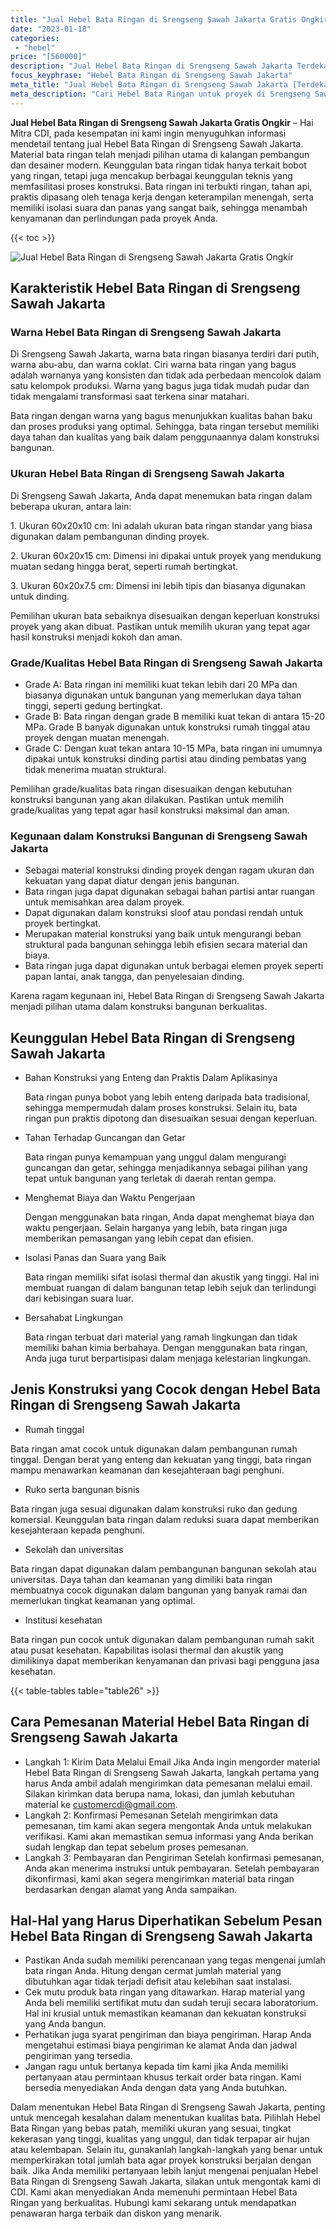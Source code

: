 ```yaml
---
title: "Jual Hebel Bata Ringan di Srengseng Sawah Jakarta Gratis Ongkir"
date: "2023-01-18"
categories:
 - "hebel"
price: "[560000]"
description: "Jual Hebel Bata Ringan di Srengseng Sawah Jakarta Terdekat. Hebel Bata Ringan ini sering digunakan dalam proyek pembangunan sebagai bahan bangunan dinding yang kokoh dan awet. Kontak kami untuk mendapatkan informasi lebih lanjut."
focus_keyphrase: "Hebel Bata Ringan di Srengseng Sawah Jakarta"
meta_title: "Jual Hebel Bata Ringan di Srengseng Sawah Jakarta [Terdekat] - CDI"
meta_description: "Cari Hebel Bata Ringan untuk proyek di Srengseng Sawah Jakarta? Kami menawarkan Hebel Bata Ringan berkualitas untuk bahan bangunan dinding. Dapatkan penawaran terbaik sekarang."
---
```


**Jual Hebel Bata Ringan di Srengseng Sawah Jakarta Gratis Ongkir** – Hai Mitra CDI, pada kesempatan ini kami ingin menyuguhkan informasi mendetail tentang jual Hebel Bata Ringan di Srengseng Sawah Jakarta. Material bata ringan telah menjadi pilihan utama di kalangan pembangun dan desainer modern. Keunggulan bata ringan tidak hanya terkait bobot yang ringan, tetapi juga mencakup berbagai keunggulan teknis yang memfasilitasi proses konstruksi. Bata ringan ini terbukti ringan, tahan api, praktis dipasang oleh tenaga kerja dengan keterampilan menengah, serta memiliki isolasi suara dan panas yang sangat baik, sehingga menambah kenyamanan dan perlindungan pada proyek Anda.

{{< toc >}}

![Jual Hebel Bata Ringan di Srengseng Sawah Jakarta Gratis Ongkir](/images/hebel/hebel-bataringan-20.jpg)

## Karakteristik Hebel Bata Ringan di Srengseng Sawah Jakarta

### Warna Hebel Bata Ringan di Srengseng Sawah Jakarta

Di Srengseng Sawah Jakarta, warna bata ringan biasanya terdiri dari putih, warna abu-abu, dan warna coklat. Ciri warna bata ringan yang bagus adalah warnanya yang konsisten dan tidak ada perbedaan mencolok dalam satu kelompok produksi. Warna yang bagus juga tidak mudah pudar dan tidak mengalami transformasi saat terkena sinar matahari.

Bata ringan dengan warna yang bagus menunjukkan kualitas bahan baku dan proses produksi yang optimal. Sehingga, bata ringan tersebut memiliki daya tahan dan kualitas yang baik dalam penggunaannya dalam konstruksi bangunan.

### Ukuran Hebel Bata Ringan di Srengseng Sawah Jakarta

Di Srengseng Sawah Jakarta, Anda dapat menemukan bata ringan dalam beberapa ukuran, antara lain:

1\. Ukuran 60x20x10 cm: Ini adalah ukuran bata ringan standar yang biasa digunakan dalam pembangunan dinding proyek.

2\. Ukuran 60x20x15 cm: Dimensi ini dipakai untuk proyek yang mendukung muatan sedang hingga berat, seperti rumah bertingkat.

3\. Ukuran 60x20x7.5 cm: Dimensi ini lebih tipis dan biasanya digunakan untuk dinding.

Pemilihan ukuran bata sebaiknya disesuaikan dengan keperluan konstruksi proyek yang akan dibuat. Pastikan untuk memilih ukuran yang tepat agar hasil konstruksi menjadi kokoh dan aman.

### Grade/Kualitas Hebel Bata Ringan di Srengseng Sawah Jakarta

*   Grade A: Bata ringan ini memiliki kuat tekan lebih dari 20 MPa dan biasanya digunakan untuk bangunan yang memerlukan daya tahan tinggi, seperti gedung bertingkat.
*   Grade B: Bata ringan dengan grade B memiliki kuat tekan di antara 15-20 MPa. Grade B banyak digunakan untuk konstruksi rumah tinggal atau proyek dengan muatan menengah.
*   Grade C: Dengan kuat tekan antara 10-15 MPa, bata ringan ini umumnya dipakai untuk konstruksi dinding partisi atau dinding pembatas yang tidak menerima muatan struktural.

Pemilihan grade/kualitas bata ringan disesuaikan dengan kebutuhan konstruksi bangunan yang akan dilakukan. Pastikan untuk memilih grade/kualitas yang tepat agar hasil konstruksi maksimal dan aman.

### Kegunaan dalam Konstruksi Bangunan di Srengseng Sawah Jakarta

*   Sebagai material konstruksi dinding proyek dengan ragam ukuran dan kekuatan yang dapat diatur dengan jenis bangunan.
*   Bata ringan juga dapat digunakan sebagai bahan partisi antar ruangan untuk memisahkan area dalam proyek.
*   Dapat digunakan dalam konstruksi sloof atau pondasi rendah untuk proyek bertingkat.
*   Merupakan material konstruksi yang baik untuk mengurangi beban struktural pada bangunan sehingga lebih efisien secara material dan biaya.
*   Bata ringan juga dapat digunakan untuk berbagai elemen proyek seperti papan lantai, anak tangga, dan penyelesaian dinding.

Karena ragam kegunaan ini, Hebel Bata Ringan di Srengseng Sawah Jakarta menjadi pilihan utama dalam konstruksi bangunan berkualitas.

## Keunggulan Hebel Bata Ringan di Srengseng Sawah Jakarta

*   Bahan Konstruksi yang Enteng dan Praktis Dalam Aplikasinya

    Bata ringan punya bobot yang lebih enteng daripada bata tradisional, sehingga mempermudah dalam proses konstruksi. Selain itu, bata ringan pun praktis dipotong dan disesuaikan sesuai dengan keperluan.
*   Tahan Terhadap Guncangan dan Getar

    Bata ringan punya kemampuan yang unggul dalam mengurangi guncangan dan getar, sehingga menjadikannya sebagai pilihan yang tepat untuk bangunan yang terletak di daerah rentan gempa.
*   Menghemat Biaya dan Waktu Pengerjaan

    Dengan menggunakan bata ringan, Anda dapat menghemat biaya dan waktu pengerjaan. Selain harganya yang lebih, bata ringan juga memberikan pemasangan yang lebih cepat dan efisien.
*   Isolasi Panas dan Suara yang Baik

    Bata ringan memiliki sifat isolasi thermal dan akustik yang tinggi. Hal ini membuat ruangan di dalam bangunan tetap lebih sejuk dan terlindungi dari kebisingan suara luar.
*   Bersahabat Lingkungan

    Bata ringan terbuat dari material yang ramah lingkungan dan tidak memiliki bahan kimia berbahaya. Dengan menggunakan bata ringan, Anda juga turut berpartisipasi dalam menjaga kelestarian lingkungan.

## Jenis Konstruksi yang Cocok dengan Hebel Bata Ringan di Srengseng Sawah Jakarta

*   Rumah tinggal

Bata ringan amat cocok untuk digunakan dalam pembangunan rumah tinggal. Dengan berat yang enteng dan kekuatan yang tinggi, bata ringan mampu menawarkan keamanan dan kesejahteraan bagi penghuni.
*   Ruko serta bangunan bisnis

Bata ringan juga sesuai digunakan dalam konstruksi ruko dan gedung komersial. Keunggulan bata ringan dalam reduksi suara dapat memberikan kesejahteraan kepada penghuni.
*   Sekolah dan universitas

Bata ringan dapat digunakan dalam pembangunan bangunan sekolah atau universitas. Daya tahan dan keamanan yang dimiliki bata ringan membuatnya cocok digunakan dalam bangunan yang banyak ramai dan memerlukan tingkat keamanan yang optimal.
*   Institusi kesehatan

Bata ringan pun cocok untuk digunakan dalam pembangunan rumah sakit atau pusat kesehatan. Kapabilitas isolasi thermal dan akustik yang dimilikinya dapat memberikan kenyamanan dan privasi bagi pengguna jasa kesehatan.

{{< table-tables table="table26" >}}

## Cara Pemesanan Material Hebel Bata Ringan di Srengseng Sawah Jakarta

*   Langkah 1: Kirim Data Melalui Email
Jika Anda ingin mengorder material Hebel Bata Ringan di Srengseng Sawah Jakarta, langkah pertama yang harus Anda ambil adalah mengirimkan data pemesanan melalui email. Silakan kirimkan data berupa nama, lokasi, dan jumlah kebutuhan material ke customercdi@gmail.com.
*   Langkah 2: Konfirmasi Pemesanan
Setelah mengirimkan data pemesanan, tim kami akan segera mengontak Anda untuk melakukan verifikasi. Kami akan memastikan semua informasi yang Anda berikan sudah lengkap dan tepat sebelum proses pemesanan.
*   Langkah 3: Pembayaran dan Pengiriman
Setelah konfirmasi pemesanan, Anda akan menerima instruksi untuk pembayaran. Setelah pembayaran dikonfirmasi, kami akan segera mengirimkan material bata ringan berdasarkan dengan alamat yang Anda sampaikan.

## Hal-Hal yang Harus Diperhatikan Sebelum Pesan Hebel Bata Ringan di Srengseng Sawah Jakarta

*   Pastikan Anda sudah memiliki perencanaan yang tegas mengenai jumlah bata ringan Anda. Hitung dengan cermat jumlah material yang dibutuhkan agar tidak terjadi defisit atau kelebihan saat instalasi.
*   Cek mutu produk bata ringan yang ditawarkan. Harap material yang Anda beli memiliki sertifikat mutu dan sudah teruji secara laboratorium. Hal ini krusial untuk memastikan keamanan dan kekuatan konstruksi yang Anda bangun.
*   Perhatikan juga syarat pengiriman dan biaya pengiriman. Harap Anda mengetahui estimasi biaya pengiriman ke alamat Anda dan jadwal pengiriman yang tersedia.
*   Jangan ragu untuk bertanya kepada tim kami jika Anda memiliki pertanyaan atau permintaan khusus terkait order bata ringan. Kami bersedia menyediakan Anda dengan data yang Anda butuhkan.

Dalam menentukan Hebel Bata Ringan di Srengseng Sawah Jakarta, penting untuk mencegah kesalahan dalam menentukan kualitas bata. Pilihlah Hebel Bata Ringan yang bebas patah, memiliki ukuran yang sesuai, tingkat kekerasan yang tinggi, kualitas yang unggul, dan tidak terpapar air hujan atau kelembapan. Selain itu, gunakanlah langkah-langkah yang benar untuk memperkirakan total jumlah bata agar proyek konstruksi berjalan dengan baik. Jika Anda memiliki pertanyaan lebih lanjut mengenai penjualan Hebel Bata Ringan di Srengseng Sawah Jakarta, silakan untuk mengontak kami di CDI. Kami akan menyediakan Anda memenuhi permintaan Hebel Bata Ringan yang berkualitas. Hubungi kami sekarang untuk mendapatkan penawaran harga terbaik dan diskon yang menarik.